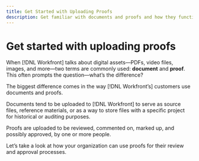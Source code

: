 ```yaml
---
title: Get Started with Uploading Proofs
description: Get familiar with documents and proofs and how they function differently in [!DNL Adobe Workfront]. 
---
```

# Get started with uploading proofs

When [!DNL Workfront] talks about digital assets—PDFs, video files, images, and more—two terms are commonly used: **document** and **proof**. This often prompts the question—what’s the difference?

The biggest difference comes in the way [!DNL Workfront’s] customers use documents and proofs.

Documents tend to be uploaded to [!DNL Workfront] to serve as source files, reference materials, or as a way to store files with a specific project for historical or auditing purposes.

Proofs are uploaded to be reviewed, commented on, marked up, and possibly approved, by one or more people.

Let’s take a look at how your organization can use proofs for their review and approval processes.
